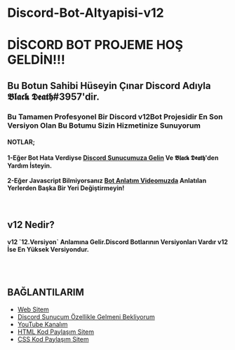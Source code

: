 # Discord-Bot-Altyapisi-v12
<h1>DİSCORD BOT PROJEME HOŞ GELDİN!!!</h1>
<h2>Bu Botun Sahibi Hüseyin Çınar Discord Adıyla 𝕭𝖑𝖆𝖈𝖐 𝕯𝖊𝖆𝖙𝖍#3957'dir.</h2>
<h3>Bu Tamamen Profesyonel Bir Discord v12Bot Projesidir
En Son Versiyon Olan Bu Botumu Sizin Hizmetinize Sunuyorum</h3>

<h4>NOTLAR;</h4>
<b>1-Eğer Bot Hata Verdiyse <a href="https://discord.io/ythuseyincinar" target="_blank">Discord Sunucumuza Gelin</a> Ve 𝕭𝖑𝖆𝖈𝖐 𝕯𝖊𝖆𝖙𝖍'den Yardım İsteyin. <br><br>
2-Eğer Javascript Bilmiyorsanız <a href="https://www.youtube.com/watch?v=9P7Mjfvia7w" target="_blank">Bot Anlatım Videomuzda</a> Anlatılan Yerlerden Başka Bir Yeri Değiştirmeyin!</b> <br><br><br>

<h2>v12 Nedir?</h2>
<p><b>v12 `12.Versiyon` Anlamına Gelir.Discord Botlarının Versiyonları Vardır v12 İse En Yüksek Versiyondur.</b></p><br><br>

<h2>BAĞLANTILARIM</h2>
<ul>
  <li>
  <a href="https://www.sites.google.com/view/the-hsyn-world/ana-sayfa" target="_blank">Web Sitem</a><br>
  </li>
  <li>
  <a href="https://discord.io/ythuseyincinar" target="_blank">Discord Sunucum Özellikle Gelmeni Bekliyorum</a><br>
  </li>
  <li>
  <a href="https://www.youtube.com/channel/UCHMf4qpv2a1xO0pfm4cshMQ/featured" target="_blank">YouTube Kanalım</a><br>
  </li>
  <li>
  <a href="https://prohtmlcod.tr.gg/" target="_blank">HTML Kod Paylaşım Sitem</a><br>
  </li>
  <li>
  <a href="https://procsscod.tr.gg/" target="_blank">CSS Kod Paylaşım Sitem</a>
  </li>
</ul>
